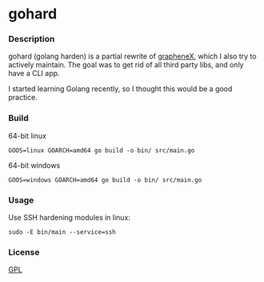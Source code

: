 # gohard

### Description

gohard (golang harden) is a partial rewrite of [grapheneX](https://github.com/grapheneX/grapheneX), which I also try to actively maintain.
The goal was to get rid of all third party libs, and only have a CLI app.

I started learning Golang recently, so I thought this would be a good practice.

### Build

64-bit linux
```commandline
GOOS=linux GOARCH=amd64 go build -o bin/ src/main.go
```

64-bit windows
```commandline
GOOS=windows GOARCH=amd64 go build -o bin/ src/main.go
```

### Usage

Use SSH hardening modules in linux:
```commandline
sudo -E bin/main --service=ssh
```

### License

[GPL](LICENSE)
